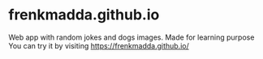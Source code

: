 # frenkmadda.github.io
Web app with random jokes and dogs images.
Made for learning purpose
You can try it by visiting https://frenkmadda.github.io/
